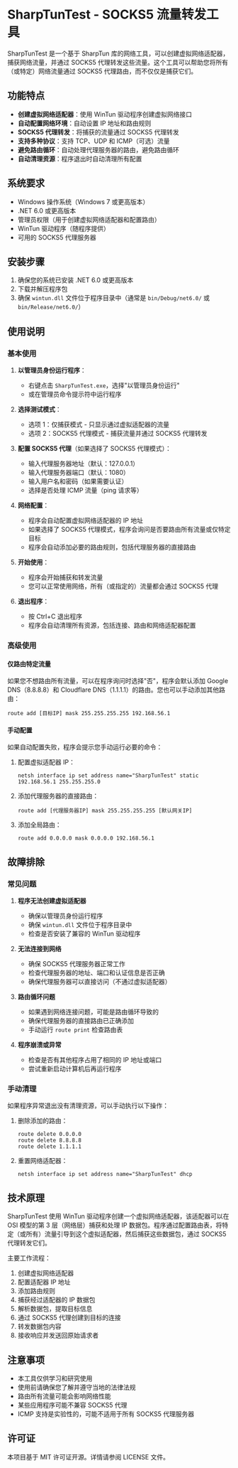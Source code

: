 # SharpTunTest - SOCKS5 流量转发工具

SharpTunTest 是一个基于 SharpTun 库的网络工具，可以创建虚拟网络适配器，捕获网络流量，并通过 SOCKS5 代理转发这些流量。这个工具可以帮助您将所有（或特定）网络流量通过 SOCKS5 代理路由，而不仅仅是捕获它们。

## 功能特点

- **创建虚拟网络适配器**：使用 WinTun 驱动程序创建虚拟网络接口
- **自动配置网络环境**：自动设置 IP 地址和路由规则
- **SOCKS5 代理转发**：将捕获的流量通过 SOCKS5 代理转发
- **支持多种协议**：支持 TCP、UDP 和 ICMP（可选）流量
- **避免路由循环**：自动处理代理服务器的路由，避免路由循环
- **自动清理资源**：程序退出时自动清理所有配置

## 系统要求

- Windows 操作系统（Windows 7 或更高版本）
- .NET 6.0 或更高版本
- 管理员权限（用于创建虚拟网络适配器和配置路由）
- WinTun 驱动程序（随程序提供）
- 可用的 SOCKS5 代理服务器

## 安装步骤

1. 确保您的系统已安装 .NET 6.0 或更高版本
2. 下载并解压程序包
3. 确保 `wintun.dll` 文件位于程序目录中（通常是 `bin/Debug/net6.0/` 或 `bin/Release/net6.0/`）

## 使用说明

### 基本使用

1. **以管理员身份运行程序**：
   - 右键点击 `SharpTunTest.exe`，选择"以管理员身份运行"
   - 或在管理员命令提示符中运行程序

2. **选择测试模式**：
   - 选项 1：仅捕获模式 - 只显示通过虚拟适配器的流量
   - 选项 2：SOCKS5 代理模式 - 捕获流量并通过 SOCKS5 代理转发

3. **配置 SOCKS5 代理**（如果选择了 SOCKS5 代理模式）：
   - 输入代理服务器地址（默认：127.0.0.1）
   - 输入代理服务器端口（默认：1080）
   - 输入用户名和密码（如果需要认证）
   - 选择是否处理 ICMP 流量（ping 请求等）

4. **网络配置**：
   - 程序会自动配置虚拟网络适配器的 IP 地址
   - 如果选择了 SOCKS5 代理模式，程序会询问是否要路由所有流量或仅特定目标
   - 程序会自动添加必要的路由规则，包括代理服务器的直接路由

5. **开始使用**：
   - 程序会开始捕获和转发流量
   - 您可以正常使用网络，所有（或指定的）流量都会通过 SOCKS5 代理

6. **退出程序**：
   - 按 Ctrl+C 退出程序
   - 程序会自动清理所有资源，包括连接、路由和网络适配器配置

### 高级使用

#### 仅路由特定流量

如果您不想路由所有流量，可以在程序询问时选择"否"，程序会默认添加 Google DNS（8.8.8.8）和 Cloudflare DNS（1.1.1.1）的路由。您也可以手动添加其他路由：

```
route add [目标IP] mask 255.255.255.255 192.168.56.1
```

#### 手动配置

如果自动配置失败，程序会提示您手动运行必要的命令：

1. 配置虚拟适配器 IP：
   ```
   netsh interface ip set address name="SharpTunTest" static 192.168.56.1 255.255.255.0
   ```

2. 添加代理服务器的直接路由：
   ```
   route add [代理服务器IP] mask 255.255.255.255 [默认网关IP]
   ```

3. 添加全局路由：
   ```
   route add 0.0.0.0 mask 0.0.0.0 192.168.56.1
   ```

## 故障排除

### 常见问题

1. **程序无法创建虚拟适配器**
   - 确保以管理员身份运行程序
   - 确保 `wintun.dll` 文件位于程序目录中
   - 检查是否安装了兼容的 WinTun 驱动程序

2. **无法连接到网络**
   - 确保 SOCKS5 代理服务器正常工作
   - 检查代理服务器的地址、端口和认证信息是否正确
   - 确保代理服务器可以直接访问（不通过虚拟适配器）

3. **路由循环问题**
   - 如果遇到网络连接问题，可能是路由循环导致的
   - 确保代理服务器的直接路由已正确添加
   - 手动运行 `route print` 检查路由表

4. **程序崩溃或异常**
   - 检查是否有其他程序占用了相同的 IP 地址或端口
   - 尝试重新启动计算机后再运行程序

### 手动清理

如果程序异常退出没有清理资源，可以手动执行以下操作：

1. 删除添加的路由：
   ```
   route delete 0.0.0.0
   route delete 8.8.8.8
   route delete 1.1.1.1
   ```

2. 重置网络适配器：
   ```
   netsh interface ip set address name="SharpTunTest" dhcp
   ```

## 技术原理

SharpTunTest 使用 WinTun 驱动程序创建一个虚拟网络适配器，该适配器可以在 OSI 模型的第 3 层（网络层）捕获和处理 IP 数据包。程序通过配置路由表，将特定（或所有）流量引导到这个虚拟适配器，然后捕获这些数据包，通过 SOCKS5 代理转发它们。

主要工作流程：

1. 创建虚拟网络适配器
2. 配置适配器 IP 地址
3. 添加路由规则
4. 捕获经过适配器的 IP 数据包
5. 解析数据包，提取目标信息
6. 通过 SOCKS5 代理创建到目标的连接
7. 转发数据包内容
8. 接收响应并发送回原始请求者

## 注意事项

- 本工具仅供学习和研究使用
- 使用前请确保您了解并遵守当地的法律法规
- 路由所有流量可能会影响网络性能
- 某些应用程序可能不兼容 SOCKS5 代理
- ICMP 支持是实验性的，可能不适用于所有 SOCKS5 代理服务器

## 许可证

本项目基于 MIT 许可证开源。详情请参阅 LICENSE 文件。
